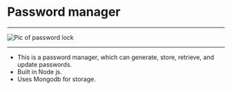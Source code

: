 # Password manager

---

![Pic of password lock](https://cdn.pixabay.com/photo/2020/05/21/05/28/security-5199236_960_720.jpg)

---

- This is a password manager, which can generate, store, retrieve, and update passwords.
- Built in Node js.
- Uses Mongodb for storage.